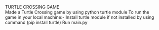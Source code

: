 TURTLE CROSSING GAME  
Made a Turtle Crossing game by using python turtle module 
To run the game in your local machine:-
Install turtle module if not installed by using command (pip install turtle)
Run main.py
